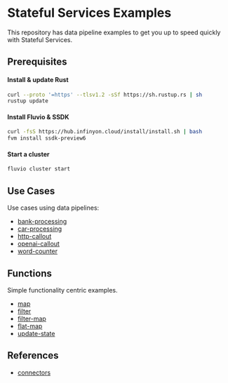 # Stateful Services Examples

This repository has data pipeline examples to get you up to speed quickly with Stateful Services.

## Prerequisites

#### Install & update Rust

```bash
curl --proto '=https' --tlsv1.2 -sSf https://sh.rustup.rs | sh
rustup update
```

#### Install Fluvio & SSDK

```bash
curl -fsS https://hub.infinyon.cloud/install/install.sh | bash
fvm install ssdk-preview6
```

#### Start a cluster

```bash
fluvio cluster start
```

## Use Cases

Use cases using data pipelines:

* [bank-processing](/use-cases/bank-processing/)
* [car-processing](/use-cases/car-processing/)
* [http-callout](/use-cases/http-callout/)
* [openai-callout](/use-cases/openai-callout/)
* [word-counter](/use-cases/word-counter/)

## Functions

Simple functionality centric examples.

* [map](/functions/map/)
* [filter](/functions/filter/)
* [filter-map](/functions/filter-map/)
* [flat-map](/functions/flat-map/)
* [update-state](/functions/update-state/)


## References
* [connectors](connectors.md)
